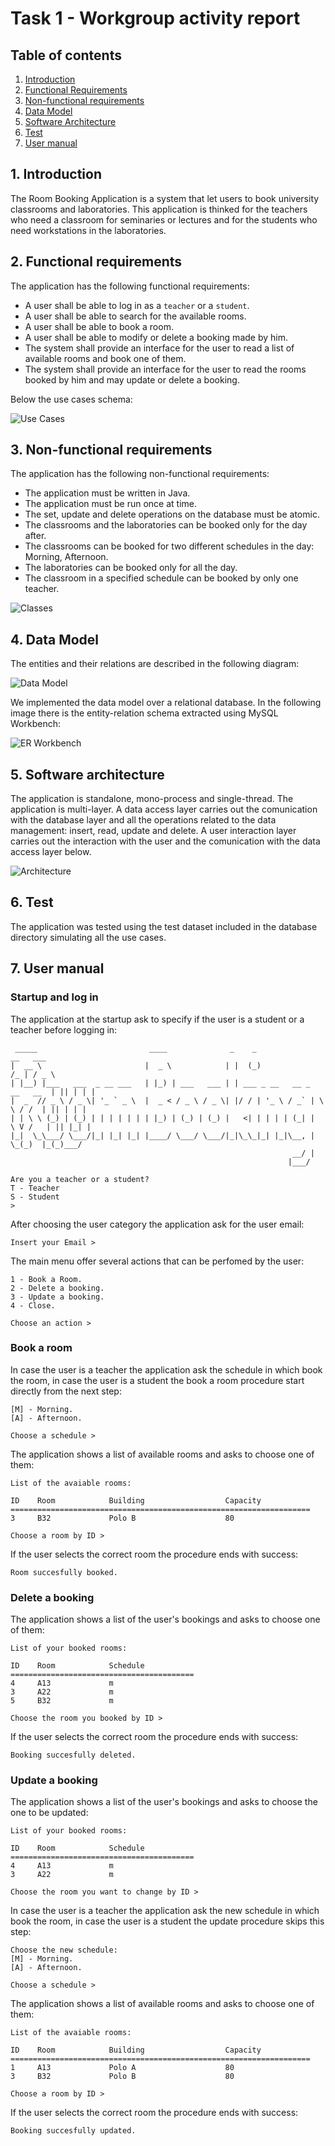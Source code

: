 # Task 1 - Workgroup activity report

## Table of contents
1. [Introduction](#1-introduction)
2. [Functional Requirements](#2-functional-requirements)
3. [Non-functional requirements](#3-non-functional-requirements)
4. [Data Model](#4-data-model) 
5. [Software Architecture](#5-software-architecture)
6. [Test](#6-test)
7. [User manual](#7-user-manual)

## 1. Introduction
The Room Booking Application is a system that let users to book university classrooms and laboratories. This application is thinked for the teachers who need a classroom for seminaries or lectures and for the students who need workstations in the laboratories.

## 2. Functional requirements
The application has the following functional requirements:

- A user shall be able to log in as a `teacher` or a `student`.
- A user shall be able to search for the available rooms.
- A user shall be able to book a room.
- A user shall be able to modify or delete a booking made by him.
- The system shall provide an interface for the user to read a list of available rooms and book one of them.
- The system shall provide an interface for the user to read the rooms booked by him and may update or delete a booking.

Below the use cases schema:

![Use Cases](/schemas/task1/UseCases.png)

## 3. Non-functional requirements
The application has the following non-functional requirements:

- The application must be written in Java.
- The application must be run once at time.
- The set, update and delete operations on the database must be atomic.
- The classrooms and the laboratories can be booked only for the day after.
- The classrooms can be booked for two different schedules in the day: Morning, Afternoon.
- The laboratories can be booked only for all the day.
- The classroom in a specified schedule can be booked by only one teacher.

![Classes](/schemas/task1/ClassesUML.png)

## 4. Data Model
The entities and their relations are described in the following diagram:

![Data Model](/schemas/task1/Entities.png)

We implemented the data model over a relational database. In the following image there is the entity-relation schema extracted using MySQL Workbench:

![ER Workbench](/schemas/task1/ER.png)

## 5. Software architecture

The application is standalone, mono-process and single-thread. The application is multi-layer. A data access layer carries out the comunication with the database layer and all the operations related to the data management: insert, read, update and delete. A user interaction layer carries out the interaction with the user and the comunication with the data access layer below.

![Architecture](/schemas/task1/Architecture.png)

## 6. Test
The application was tested using the test dataset included in the database directory simulating all the use cases.

## 7. User manual

### Startup and log in
The application at the startup ask to specify if the user is a student or a teacher before logging in:

```
 _____                         ____              _    _                       __   ___  
|  __ \                       |  _ \            | |  (_)                     /_ | / _ \ 
| |__) |___   ___  _ __ ___   | |_) | ___   ___ | | ___ _ __   __ _  __   __  | || | | |
|  _  // _ \ / _ \| '_ ` _ \  |  _ < / _ \ / _ \| |/ / | '_ \ / _` | \ \ / /  | || | | |
| | \ \ (_) | (_) | | | | | | | |_) | (_) | (_) |   <| | | | | (_| |  \ V /   | || |_| |
|_|  \_\___/ \___/|_| |_| |_| |____/ \___/ \___/|_|\_\_|_| |_|\__, |   \_(_)  |_(_)___/ 
                                                               __/ |                    
                                                              |___/                     

Are you a teacher or a student?
T - Teacher 
S - Student 
>
```

After choosing the user category the application ask for the user email:

```
Insert your Email > 
```

The main menu offer several actions that can be perfomed by the user:

```
1 - Book a Room.
2 - Delete a booking.
3 - Update a booking.
4 - Close.

Choose an action > 
```

### Book a room

In case the user is a teacher the application ask the schedule in which book the room, in case the user is a student the book a room procedure start directly from the next step:

```
[M] - Morning.
[A] - Afternoon.

Choose a schedule > 
```
The application shows a list of available rooms and asks to choose one of them:

```
List of the avaiable rooms:

ID    Room            Building                  Capacity  
===================================================================
3     B32             Polo B                    80        

Choose a room by ID > 
```

If the user selects the correct room the procedure ends with success:

```
Room succesfully booked.
```

### Delete a booking

The application shows a list of the user's bookings and asks to choose one of them:

```
List of your booked rooms:

ID    Room            Schedule       
=========================================
4     A13             m              
3     A22             m              
5     B32             m              

Choose the room you booked by ID > 
```
If the user selects the correct room the procedure ends with success:

```
Booking succesfully deleted.
```

### Update a booking

The application shows a list of the user's bookings and asks to choose the one to be updated:
```
List of your booked rooms:

ID    Room            Schedule       
=========================================
4     A13             m              
3     A22             m              

Choose the room you want to change by ID >

```
In case the user is a teacher the application ask the new schedule in which book the room, in case the user is a student the update procedure skips this step:

```
Choose the new schedule: 
[M] - Morning.
[A] - Afternoon.

Choose a schedule > 
```
The application shows a list of available rooms and asks to choose one of them:

```
List of the avaiable rooms:

ID    Room            Building                  Capacity  
===================================================================
1     A13             Polo A                    80        
3     B32             Polo B                    80        

Choose a room by ID > 
```
If the user selects the correct room the procedure ends with success:

```
Booking succesfully updated.
```
